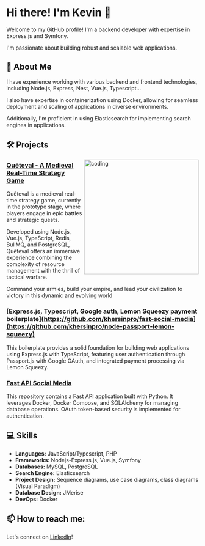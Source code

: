 # Hi there! I'm Kevin 👋 
 
Welcome to my GitHub profile! I'm a backend developer with expertise in Express.js and Symfony.  
 
I'm passionate about building robust and scalable web applications. 

## :book: About Me

I have experience working with various backend and frontend technologies, including Node.js, Express, Nest, Vue.js, Typescript... 

I also have expertise in containerization using Docker, allowing for seamless deployment and scaling of applications in diverse environments.

Additionally, I'm proficient in using Elasticsearch for implementing search engines in applications.

## 🛠️ Projects

<img align="right" alt="coding" width="300" src="https://media.licdn.com/dms/image/v2/D4E2DAQGyashlLxx8GQ/profile-treasury-image-shrink_800_800/profile-treasury-image-shrink_800_800/0/1725303870729?e=1725969600&v=beta&t=B9Gw0VVWMhbO3UXE4TTtwpIQ-7QbyRokq94zi1mhzw8">

### [Quêteval - A Medieval Real-Time Strategy Game](https://www.queteval.fr) 

Quêteval is a medieval real-time strategy game, currently in the prototype stage, where players engage in epic battles and strategic quests. 

Developed using Node.js, Vue.js, TypeScript, Redis, BullMQ, and PostgreSQL, Quêteval offers an immersive experience combining the complexity of resource management with the thrill of tactical warfare. 

Command your armies, build your empire, and lead your civilization to victory in this dynamic and evolving world

### [Express.js, Typescript, Google auth, Lemon Squeezy payment boilerplate](https://github.com/khersinpro/fast-social-media](https://github.com/khersinpro/node-passport-lemon-squeezy)
This boilerplate provides a solid foundation for building web applications using Express.js with TypeScript, featuring user authentication through Passport.js with Google OAuth, and integrated payment processing via Lemon Squeezy. 

### [Fast API Social Media](https://github.com/khersinpro/fast-social-media)
This repository contains a Fast API application built with Python. It leverages Docker, Docker Compose, and SQLAlchemy for managing database operations. OAuth token-based security is implemented for authentication.

## 💻 Skills

- **Languages:** JavaScript/Typescript, PHP
- **Frameworks:** Nodejs-Express.js, Vue.js, Symfony
- **Databases:** MySQL, PostgreSQL
- **Search Engine:** Elasticsearch
- **Project Design:** Sequence diagrams, use case diagrams, class diagrams (Visual Paradigm)
- **Database Design:** JMerise
- **DevOps:** Docker

## 📫 How to reach me:

Let's connect on [LinkedIn](https://www.linkedin.com/in/kevin-hersin/)!


<!--
**khersinpro/khersinpro** is a ✨ _special_ ✨ repository because its `README.md` (this file) appears on your GitHub profile.

Here are some ideas to get you started:

- 🔭 I’m currently working on ...
- 🌱 I’m currently learning ...
- 👯 I’m looking to collaborate on ...
- 🤔 I’m looking for help with ...
- 💬 Ask me about ...
- 📫 How to reach me: ...
- 😄 Pronouns: ...
- ⚡ Fun fact: ...
-->
